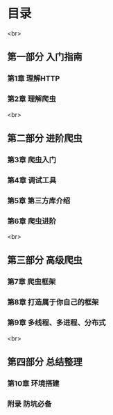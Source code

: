 
# 目录

<br\>
## 第一部分 入门指南


### 第1章 理解HTTP

### 第2章 理解爬虫

<br\>
## 第二部分 进阶爬虫


### 第3章 爬虫入门

### 第4章 调试工具

### 第5章 第三方库介绍

### 第6章 爬虫进阶

<br\> 
## 第三部分 高级爬虫


### 第7章 爬虫框架

### 第8章 打造属于你自己的框架

### 第9章 多线程、多进程、分布式


<br\> 
## 第四部分 总结整理

### 第10章 环境搭建

### 附录 防坑必备